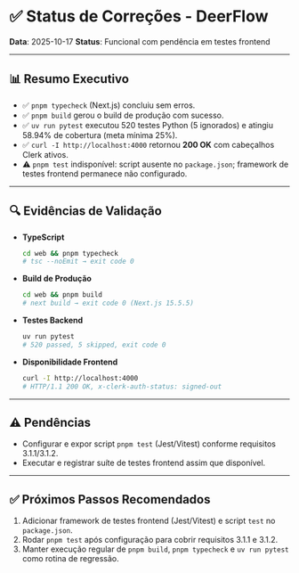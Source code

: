 # ✅ Status de Correções - DeerFlow
**Data**: 2025-10-17
**Status**: Funcional com pendência em testes frontend

---

## 📊 Resumo Executivo

- ✅ `pnpm typecheck` (Next.js) concluiu sem erros.
- ✅ `pnpm build` gerou o build de produção com sucesso.
- ✅ `uv run pytest` executou 520 testes Python (5 ignorados) e atingiu 58.94% de cobertura (meta mínima 25%).
- ✅ `curl -I http://localhost:4000` retornou **200 OK** com cabeçalhos Clerk ativos.
- ⚠️ `pnpm test` indisponível: script ausente no `package.json`; framework de testes frontend permanece não configurado.

---

## 🔍 Evidências de Validação

- **TypeScript**
  ```bash
  cd web && pnpm typecheck
  # tsc --noEmit → exit code 0
  ```
- **Build de Produção**
  ```bash
  cd web && pnpm build
  # next build → exit code 0 (Next.js 15.5.5)
  ```
- **Testes Backend**
  ```bash
  uv run pytest
  # 520 passed, 5 skipped, exit code 0
  ```
- **Disponibilidade Frontend**
  ```bash
  curl -I http://localhost:4000
  # HTTP/1.1 200 OK, x-clerk-auth-status: signed-out
  ```

---

## ⚠️ Pendências

- Configurar e expor script `pnpm test` (Jest/Vitest) conforme requisitos 3.1.1/3.1.2.
- Executar e registrar suíte de testes frontend assim que disponível.

---

## ✅ Próximos Passos Recomendados

1. Adicionar framework de testes frontend (Jest/Vitest) e script `test` no `package.json`.
2. Rodar `pnpm test` após configuração para cobrir requisitos 3.1.1 e 3.1.2.
3. Manter execução regular de `pnpm build`, `pnpm typecheck` e `uv run pytest` como rotina de regressão.
